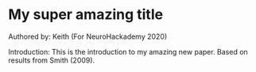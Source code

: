 # My super amazing title

Authored by: Keith
(For NeuroHackademy 2020)

Introduction: This is the introduction to my amazing new paper. Based on results from Smith (2009).

